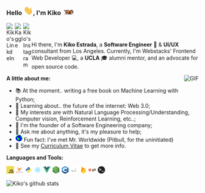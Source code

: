 ### Hello <img alt="waving hand" width="25px" src="https://github.com/kik-o/kik-o/blob/master/Assets/Hi.gif" />, I'm Kiko <img alt="Fox running" width="35px" src="https://github.com/kik-o/kik-o/blob/master/Assets/Fox.gif" />

<a href="https://www.linkedin.com/in/kiko/">
  <img align="left" alt="Kiko's LinkdeIn" width="22px" src="https://cdn.jsdelivr.net/npm/simple-icons@v3/icons/linkedin.svg" />
</a>
<a href="https://www.kaggle.com/notkiko">
  <img align="left" alt="Kaggle" width="22px" src="https://cdn.jsdelivr.net/npm/simple-icons@3.1.0/icons/kaggle.svg" />
</a>
<a href="https://www.instagram.com/kik.o/">
  <img align="left" alt="Kiko's Instagram" width="22px" src="https://cdn.jsdelivr.net/npm/simple-icons@v3/icons/instagram.svg" />
</a>


<br />
<br />

Hi there, I'm **Kiko Estrada**, a **Software Engineer** 🚀 & **UI/UX** consultant from Los Angeles. Currently, I'm Webstacks' Frontend Web Developer 💻, a **UCLA** 🎓 alumni mentor, and an advocate for open source code.  

<img align="right" alt="GIF" src="https://i.pinimg.com/originals/e4/26/70/e426702edf874b181aced1e2fa5c6cde.gif" />

**A little about me:**

- 📚 At the moment.. writing a free book on Machine Learning with Python;
- 🌱 Learning about.. the future of the internet: Web 3.0; 
- 🤔 My interests are with Natural Language Processing/Understanding, Computer vision, Reinforcement Learning, etc..;
- 💼 I'm the founder of a Software Engineering company;
- 💬 Ask me about anything, it's my pleasure to help;
- <img alt="spinning globe" width="18px" src="https://github.com/kik-o/kik-o/blob/master/Assets/Earth.gif" /> Fun fact: I've met Mr. Worldwide (Pitbull, for the uninitiated) 
- 📝 See my [Curriculum Vitae](https://kikoestrada.com) to get more info.


**Languages and Tools:**  

<code><img height="20" src="https://raw.githubusercontent.com/github/explore/80688e429a7d4ef2fca1e82350fe8e3517d3494d/topics/javascript/javascript.png"></code>
<code><img height="20" src="https://raw.githubusercontent.com/github/explore/80688e429a7d4ef2fca1e82350fe8e3517d3494d/topics/tensorflow/tensorflow.png"></code>
<code><img height="20" src="https://raw.githubusercontent.com/github/explore/80688e429a7d4ef2fca1e82350fe8e3517d3494d/topics/python/python.png"></code>
<code><img height="20" src="https://raw.githubusercontent.com/github/explore/80688e429a7d4ef2fca1e82350fe8e3517d3494d/topics/react/react.png"></code>
<code><img height="20" src="https://raw.githubusercontent.com/github/explore/80688e429a7d4ef2fca1e82350fe8e3517d3494d/topics/vue/vue.png"></code>
<code><img height="20" src="https://raw.githubusercontent.com/github/explore/80688e429a7d4ef2fca1e82350fe8e3517d3494d/topics/nodejs/nodejs.png"></code>
<code><img height="20" src="https://raw.githubusercontent.com/github/explore/80688e429a7d4ef2fca1e82350fe8e3517d3494d/topics/cpp/cpp.png"></code>
<code><img height="20" src="https://raw.githubusercontent.com/github/explore/80688e429a7d4ef2fca1e82350fe8e3517d3494d/topics/mysql/mysql.png"></code>
<code><img height="20" src="https://raw.githubusercontent.com/github/explore/80688e429a7d4ef2fca1e82350fe8e3517d3494d/topics/firebase/firebase.png"></code>
<code><img height="20" src="https://raw.githubusercontent.com/github/explore/80688e429a7d4ef2fca1e82350fe8e3517d3494d/topics/git/git.png"></code>
<code><img height="20" src="https://raw.githubusercontent.com/github/explore/80688e429a7d4ef2fca1e82350fe8e3517d3494d/topics/terminal/terminal.png"></code>

![Kiko's github stats](https://github-readme-stats.vercel.app/api?username=kik-o&show_icons=true&hide_border=true)
